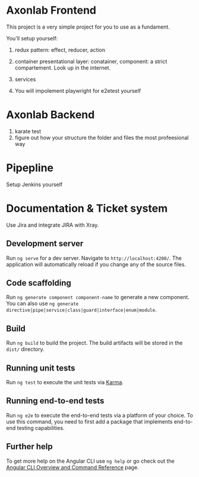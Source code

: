 # Axonlab Frontend

This project is a very simple project for you to use as a fundament.

You'll setup yourself:

1. redux pattern: effect, reducer, action
2. container presentational layer: conatainer, component: a strict compartement. Look up in the internet.
3. services

4. You will impolement playwright for e2etest yourself

# Axonlab Backend

1. karate test
2. figure out how your structure the folder and files the most profeesional way

# Pipepline

Setup Jenkins yourself

# Documentation & Ticket system

Use Jira and integrate JIRA with Xray.

## Development server

Run `ng serve` for a dev server. Navigate to `http://localhost:4200/`. The application will automatically reload if you change any of the source files.

## Code scaffolding

Run `ng generate component component-name` to generate a new component. You can also use `ng generate directive|pipe|service|class|guard|interface|enum|module`.

## Build

Run `ng build` to build the project. The build artifacts will be stored in the `dist/` directory.

## Running unit tests

Run `ng test` to execute the unit tests via [Karma](https://karma-runner.github.io).

## Running end-to-end tests

Run `ng e2e` to execute the end-to-end tests via a platform of your choice. To use this command, you need to first add a package that implements end-to-end testing capabilities.

## Further help

To get more help on the Angular CLI use `ng help` or go check out the [Angular CLI Overview and Command Reference](https://angular.io/cli) page.
